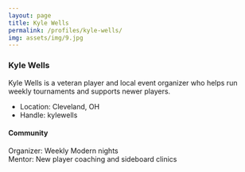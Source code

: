 ```yaml
---
layout: page
title: Kyle Wells
permalink: /profiles/kyle-wells/
img: assets/img/9.jpg
---
```


### Kyle Wells

<div class="profile">

Kyle Wells is a veteran player and local event organizer who helps run weekly tournaments and supports newer players.

- Location: Cleveland, OH
- Handle: kylewells

<h4>Community</h4>
<div class="publications-grid">
	<div class="pub">Organizer: Weekly Modern nights</div>
	<div class="pub">Mentor: New player coaching and sideboard clinics</div>
</div>

</div>
